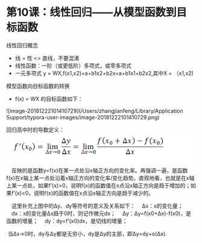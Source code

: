 

# 第10课：线性回归——从模型函数到目标函数

线性回归概念

* 线 = 性 <> 直线，不要混淆
* 线性函数：一阶（或更低阶）多项式，或零多项式
* 一元多项式 y = WX,f(x1,x2)=a+b1x2+b2x=a+b1x1+b2x2,其中X = （x1,x2) 

模型函数向目标函数的转换

* f(x) = WX  的目标函数如下：

![image-20181222101410729](/Users/zhangjianfeng/Library/Application Support/typora-user-images/image-20181222101410729.png)



回归高中时的导数定义： 　 ![image-20181221232618812](../img/image-20181221232618812.png)

　反映的是函数y=f(x)在某一点处沿x轴正方向的变化率。再强调一遍，是函数f(x)在x轴上某一点处沿着x轴正方向的变化率/变化趋势。直观地看，也就是在x轴上某一点处，如果f’(x)>0，说明f(x)的函数值在x点沿x轴正方向是趋于增加的；如果f’(x)<0，说明f(x)的函数值在x点沿x轴正方向是趋于减少的。

　这里补充上图中的Δy、dy等符号的意义及关系如下： 
　Δx：x的变化量； 
　dx：x的变化量Δx趋于0时，则记作微元dx； 
　Δy：Δy=f(x0+Δx)-f(x0)，是函数的增量； 
　dy：dy=f’(x0)dx，是切线的增量； 

​    当Δx→0时，dy与Δy都是无穷小，dy是Δy的主部，即Δy=dy+o(Δx). 

